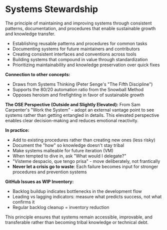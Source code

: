 # Systems Stewardship

The principle of maintaining and improving systems through consistent patterns, documentation, and procedures that enable sustainable growth and knowledge transfer.

- Establishing reusable patterns and procedures for common tasks
- Documenting systems for future maintainers and contributors
- Creating consistent interfaces and conventions across tools
- Building systems that compound in value through standardization
- Prioritizing maintainability and knowledge preservation over quick fixes

**Connection to other concepts:**
- Draws from Systems Thinking (Peter Senge's "The Fifth Discipline")
- Supports the 80/20 automation ratio from the Snowball Method
- Opposes heroism and firefighting in favor of sustainable growth

**The OSE Perspective (Outside and Slightly Elevated):**
From Sam Carpenter's "Work the System" - adopt an external vantage point to see systems rather than getting entangled in details. This elevated perspective enables clear decision-making and reduces emotional reactivity.

**In practice:**
- Add to existing procedures rather than creating new ones (less risky)
- Document the "how" so knowledge doesn't stay tribal
- Make systems malleable for future iteration (VM)
- When tempted to dive in, ask "What would I delegate?"
- "Vísteme despacio, que tengo prisa" - move deliberately, not frantically
- **Never let a crisis go to waste**: Each failure becomes input for stronger procedures and prevention systems

**GitHub Issues as WIP Inventory:**
- Backlog buildup indicates bottlenecks in the development flow
- Leading vs lagging indicators: measure what predicts success, not what confirms it
- Regular backlog cleanup = inventory reduction

This principle ensures that systems remain accessible, improvable, and transferable rather than becoming tribal knowledge or technical debt.
